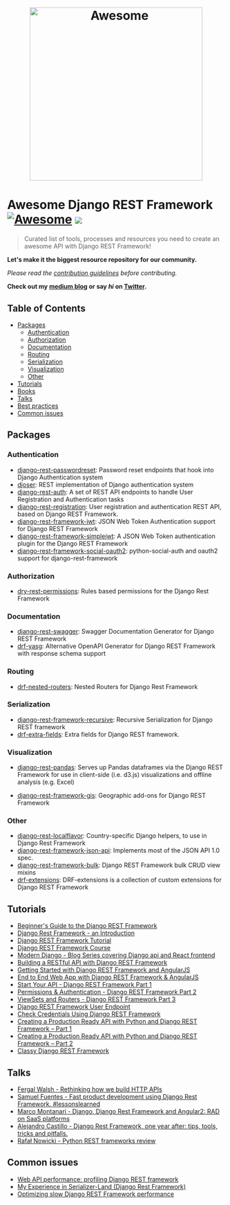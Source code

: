 <h1 align="center">
	<img width="400" src="https://cdn.rawgit.com/sindresorhus/awesome/master/media/logo.svg" alt="Awesome">
</h1>

# Awesome Django REST Framework [![Awesome](https://cdn.rawgit.com/sindresorhus/awesome/d7305f38d29fed78fa85652e3a63e154dd8e8829/media/badge.svg)](https://github.com/sindresorhus/awesome) ![](https://img.shields.io/badge/nioperas06-approved-brightgreen.svg)

> Curated list of tools, processes and resources you need to create an awesome API with Django REST Framework!

**Let's make it the biggest resource repository for our community.**

*Please read the [contribution guidelines](contributing.md) before contributing.*

**Check out my [medium blog](https://medium.com/@nioperas06/) or say *hi* on [Twitter](https://twitter.com/nioperas06).**

## Table of Contents

- [Packages](#packages)
  - [Authentication](#authentification)
  - [Authorization](#authorization)
  - [Documentation](#documentation)
  - [Routing](#routing)
  - [Serialization](#serialization)
  - [Visualization](#visualization)
  - [Other](#other)
- [Tutorials](#tutorials)
- [Books](#books)
- [Talks](#talks)
- [Best practices](#bestpractices)
- [Common issues](#commonissues)

## Packages

  ### Authentication
  * [django-rest-passwordreset](https://github.com/anx-ckreuzberger/django-rest-passwordreset): Password reset endpoints that hook into Django Authentication system
  * [djoser](https://github.com/sunscrapers/djoser): REST implementation of Django authentication system
  * [django-rest-auth](https://github.com/Tivix/django-rest-auth/): A set of REST API endpoints to handle User Registration and Authentication tasks
  * [django-rest-registration](https://github.com/apragacz/django-rest-registration): User registration and authentication REST API, based on Django REST Framework.
  * [django-rest-framework-jwt](https://github.com/GetBlimp/django-rest-framework-jwt/): JSON Web Token Authentication support for Django REST Framework
  * [django-rest-framework-simplejwt](https://github.com/davesque/django-rest-framework-simplejwt): A JSON Web Token authentication plugin for the Django REST Framework
  * [django-rest-framework-social-oauth2](https://github.com/PhilipGarnero/django-rest-framework-social-oauth2): python-social-auth and oauth2 support for django-rest-framework

  ### Authorization

  * [dry-rest-permissions](https://github.com/dbkaplan/dry-rest-permissions): Rules based permissions for the Django Rest Framework

  ### Documentation
  * [django-rest-swagger](https://github.com/marcgibbons/django-rest-swagger): Swagger Documentation Generator for Django REST Framework
  * [drf-yasg](https://github.com/axnsan12/drf-yasg): Alternative OpenAPI Generator for Django REST Framework with response schema support

  ### Routing

  * [drf-nested-routers](https://github.com/alanjds/drf-nested-routers): Nested Routers for Django Rest Framework

  ### Serialization
  * [django-rest-framework-recursive](https://github.com/heywbj/django-rest-framework-recursive/): Recursive Serialization for Django REST framework
  * [drf-extra-fields](https://github.com/Hipo/drf-extra-fields/): Extra fields for Django REST framework.

  ### Visualization

  * [django-rest-pandas](https://github.com/wq/django-rest-pandas): Serves up Pandas dataframes via the Django REST Framework for use in client-side (i.e. d3.js) visualizations and offline analysis (e.g. Excel)

  * [django-rest-framework-gis](https://github.com/djangonauts/django-rest-framework-gis): Geographic add-ons for Django REST Framework

  ### Other
  * [django-rest-localflavor](https://github.com/gilsondev/django-rest-localflavor/): Country-specific Django helpers, to use in Django Rest Framework
  * [django-rest-framework-json-api](https://github.com/django-json-api/django-rest-framework-json-api): Implements most of the JSON API 1.0 spec.
  * [django-rest-framework-bulk](https://github.com/miki725/django-rest-framework-bulk): Django REST Framework bulk CRUD view mixins
  * [drf-extensions](https://github.com/chibisov/drf-extensions): DRF-extensions is a collection of custom extensions for Django REST Framework

  ## Tutorials
  * [Beginner's Guide to the Django REST Framework](https://code.tutsplus.com/tutorials/beginners-guide-to-the-django-rest-framework--cms-19786)
  * [Django Rest Framework - an Introduction](https://realpython.com/blog/python/django-rest-framework-quick-start/)
  * [Django REST Framework Tutorial](https://tests4geeks.com/django-rest-framework-tutorial/)
  * [Django REST Framework Course](https://teamtreehouse.com/library/django-rest-framework)
  * [Modern Django - Blog Series covering Django api and React frontend](http://v1k45.com/blog/modern-django-part-1-setting-up-django-and-react/)
  * [Building a RESTful API with Django REST Framework](http://agiliq.com/blog/2014/12/building-a-restful-api-with-django-rest-framework/)
  * [Getting Started with Django REST Framework and AngularJS](http://blog.kevinastone.com/getting-started-with-django-rest-framework-and-angularjs.html)
  * [End to End Web App with Django REST Framework & AngularJS](http://mourafiq.com/2013/07/01/end-to-end-web-app-with-django-angular-1.html)
  * [Start Your API - Django REST Framework Part 1](https://godjango.com/41-start-your-api-django-rest-framework-part-1/)
  * [Permissions & Authentication - Django REST Framework Part 2](https://godjango.com/43-permissions-authentication-django-rest-framework-part-2/)
  * [ViewSets and Routers - Django REST Framework Part 3](https://godjango.com/45-viewsets-and-routers-django-rest-framework-part-3/)
  * [Django REST Framework User Endpoint](http://richardtier.com/2014/02/25/django-rest-framework-user-endpoint/)
  * [Check Credentials Using Django REST Framework](http://richardtier.com/2014/03/06/110/)
  * [Creating a Production Ready API with Python and Django REST Framework – Part 1](https://www.andreagrandi.it/2016/09/28/creating-production-ready-api-python-django-rest-framework-part-1/)
  * [Creating a Production Ready API with Python and Django REST Framework – Part 2](https://www.andreagrandi.it/2016/10/01/creating-a-production-ready-api-with-python-and-django-rest-framework-part-2/)
  * [Classy Django REST Framework](http://www.cdrf.co/)

  ## Talks
  * [Fergal Walsh - Rethinking how we build HTTP APIs](https://www.youtube.com/watch?v=qTHkNkgFJeg)
  * [Samuel Fuentes - Fast product development using Django Rest Framework. #lessonslearned](https://www.youtube.com/watch?v=0hrf83ZIKw0&t=39s)
  * [Marco Montanari - Django, Django Rest Framework and Angular2: RAD on SaaS platforms](https://www.youtube.com/watch?v=DrQmYoZLGw8&t=129s)
  * [Alejandro Castillo - Django Rest Framework, one year after: tips, tools, tricks and pitfalls.](https://www.youtube.com/watch?v=0URILwS7-WI&t=18s)
  * [Rafał Nowicki - Python REST frameworks review](https://www.youtube.com/watch?v=HhKSgRvfF20&t=827s)

  ## Common issues
  * [Web API performance: profiling Django REST framework](https://www.dabapps.com/blog/api-performance-profiling-django-rest-framework/)
  * [My Experience in Serializer-Land (Django Rest Framework)](http://blog.traintracks.io/my-experience-in-serializer-land-django-rest-framework/)
  * [Optimizing slow Django REST Framework performance](http://ses4j.github.io/2015/11/23/optimizing-slow-django-rest-framework-performance/)
